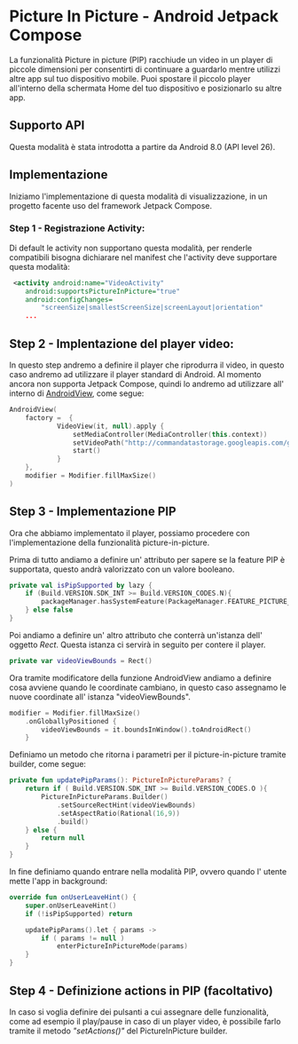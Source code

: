# **Picture In Picture - Android Jetpack Compose**

La funzionalità Picture in picture (PIP) racchiude un video in un player di piccole dimensioni per consentirti di continuare a guardarlo mentre utilizzi altre app sul tuo dispositivo mobile. Puoi spostare il piccolo player all'interno della schermata Home del tuo dispositivo e posizionarlo su altre app.

## Supporto API 
Questa modalità è stata introdotta a partire da Android 8.0 (API level 26).

## Implementazione

Iniziamo l'implementazione di questa modalità di visualizzazione, in un progetto facente uso del framework Jetpack Compose.

### **Step 1 - Registrazione Activity**: 
Di default le activity non supportano questa modalità, per renderle compatibili bisogna dichiarare nel manifest
che l'activity deve supportare questa modalità:
```xml
 <activity android:name="VideoActivity"
    android:supportsPictureInPicture="true"
    android:configChanges=
        "screenSize|smallestScreenSize|screenLayout|orientation"
    ...
```

## **Step 2 - Implentazione del player video**:
In questo step andremo a definire il player che riprodurra il video, in questo caso andremo ad utilizzare il player standard di Android. Al momento ancora non supporta Jetpack Compose, quindi lo andremo ad utilizzare all' interno di [AndroidView](doc:https://foso.github.io/Jetpack-Compose-Playground/viewinterop/androidview/), come segue:

```kotlin
AndroidView(
    factory =  {
            VideoView(it, null).apply {
                setMediaController(MediaController(this.context))
                setVideoPath("http://commandatastorage.googleapis.com/gtv-videos-bucket/sample/BigBunny.mp4")
                start()
            }
    },
    modifier = Modifier.fillMaxSize()
)
```

## **Step 3 - Implementazione PIP**
Ora che abbiamo implementato il player, possiamo procedere con l'implementazione della funzionalità picture-in-picture. 

Prima di tutto andiamo a definire un' attributo per sapere se la feature PIP è supportata, questo andrà valorizzato con un valore booleano.

```kotlin
private val isPipSupported by lazy {
    if (Build.VERSION.SDK_INT >= Build.VERSION_CODES.N){
        packageManager.hasSystemFeature(PackageManager.FEATURE_PICTURE_IN_PICTURE)
    } else false
}
```

Poi andiamo a definire un' altro attributo che conterrà un'istanza dell' oggetto *Rect*. Questa istanza ci servirà in seguito per contere il player. 

```kotlin
private var videoViewBounds = Rect()
```

Ora tramite modificatore della funzione AndroidView andiamo a definire cosa avviene quando le coordinate cambiano, in questo caso assegnamo le nuove coordinate all' istanza "videoViewBounds".

```kotlin
modifier = Modifier.fillMaxSize()
    .onGloballyPositioned { 
        videoViewBounds = it.boundsInWindow().toAndroidRect()
    }
```

Definiamo un metodo che ritorna i parametri per il picture-in-picture tramite builder, come segue:
```kotlin
private fun updatePipParams(): PictureInPictureParams? {
    return if ( Build.VERSION.SDK_INT >= Build.VERSION_CODES.O ){
        PictureInPictureParams.Builder()
            .setSourceRectHint(videoViewBounds)
            .setAspectRatio(Rational(16,9))
            .build()
    } else {
        return null
    }
}
```

In fine definiamo quando entrare nella modalità PIP, ovvero quando l' utente mette l'app in background:
```kotlin
override fun onUserLeaveHint() {
    super.onUserLeaveHint()
    if (!isPipSupported) return

    updatePipParams().let { params ->
        if ( params != null )
            enterPictureInPictureMode(params)
    }
}
```


## **Step 4 - Definizione actions in PIP (facoltativo)**
In caso si voglia definire dei pulsanti a cui assegnare delle funzionalità, come ad esempio il play/pause in caso di un player video, è possibile farlo tramite il metodo *"setActions()"* del PictureInPicture builder. 

